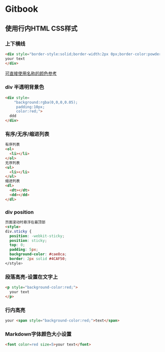 # Gitbook



## 使用行内HTML CSS样式

### 上下横线

```html
<div style="border-style:solid;border-width:2px 0px;border-color:powderblue:padding:10px;margin-bottom:10px;">
your text
</div>
```

[可直接使用名称的颜色参考](https://www.w3schools.com/colors/colors_names.asp)

### div 半透明背景色

```html
<div style=
    "background:rgba(0,0,0,0.05);
     padding:10px;
     color:red;">
  ddd
</div>
```



### 有序/无序/缩进列表

```html
有序列表
<ol>
  <li></li>
</ol>
无序列表
<ul>
  <li></li>
</ul>
缩进列表
<dl>
  <dt></dt>
  <dd></dd>
</dl>
```



### div position

```html
页面滚动时悬浮在最顶部
<style>
div.sticky {
  position: -webkit-sticky;
  position: sticky;
  top: 0;
  padding: 5px;
  background-color: #cae8ca;
  border: 2px solid #4CAF50;
</style>
```



### 段落高亮-设置在文字上

```html
<p style="background-color:red;">
  your text
</p>
```



### 行内高亮

```html
your <span style="background-color:red;">text</span>
```



### Markdown字体颜色大小设置

```markdown
<font color=red size=5>your text</font>
```



